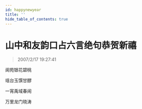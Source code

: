 ```yaml
---
id: happynewyear
title: ''
hide_table_of_contents: true
---
```


# 山中和友韵口占六言绝句恭贺新禧

> 2007/2/17 19:27:41

<div style={{color:'#FF0000', fontSize: 'xxx-large', fontWeight: 'bold', textAlign: 'center', lineHeight: '120%'}}>

阆苑银花碧桃

瑶台玉馔甘醪

一宵禹域春闹

万里龙门晓涛
</div>